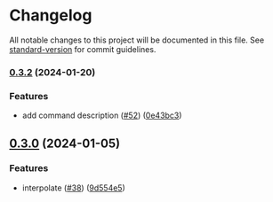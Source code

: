 # Changelog

All notable changes to this project will be documented in this file. See [standard-version](https://github.com/conventional-changelog/standard-version) for commit guidelines.

### [0.3.2](https://github.com/runtime-env/runtime-env/compare/cli0.3.1...cli0.3.2) (2024-01-20)


### Features

* add command description ([#52](https://github.com/runtime-env/runtime-env/issues/52)) ([0e43bc3](https://github.com/runtime-env/runtime-env/commit/0e43bc33ef3e92e574b6a588168569f9d39d2dd4))

## [0.3.0](https://github.com/runtime-env/runtime-env/compare/cli0.2.3...cli0.3.0) (2024-01-05)


### Features

* interpolate ([#38](https://github.com/runtime-env/runtime-env/issues/38)) ([9d554e5](https://github.com/runtime-env/runtime-env/commit/9d554e5dd1d599329356d76c5fedc43ad81d939e))
